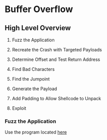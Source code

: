 # Buffer Overflow

## High Level Overview

  1. Fuzz the Application
  
  2. Recreate the Crash with Targeted Payloads

  3. Determine Offset and Test Return Address

  4. Find Bad Characters

  5. Find the Jumpoint 

  6. Generate the Payload

  7. Add Padding to Allow Shellcode to Unpack

  8. Exploit


### Fuzz the Application

Use the program located [here](https://github.com/pharo-sec/OSCP-Cheat-Sheet/blob/main/Buffer-Overflow/fuzzer.py)
